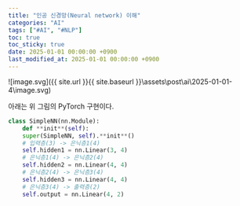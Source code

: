 ```yaml
---
title: "인공 신경망(Neural network) 이해"
categories: "AI"
tags: ["#AI", "#NLP"]
toc: true
toc_sticky: true
date: 2025-01-01 00:00:00 +0900
last_modified_at: 2025-01-01 00:00:00 +0900
---
```

![image.svg]({{ site.url }}{{ site.baseurl }}\assets\post\ai\2025-01-01-4\image.svg)

아래는 위 그림의 PyTorch 구현이다.

```python
class SimpleNN(nn.Module):
	def **init**(self):
	super(SimpleNN, self).**init**()
	# 입력층(3) -> 은닉층1(4)
	self.hidden1 = nn.Linear(3, 4)
	# 은닉층1(4) -> 은닉층2(4)
	self.hidden2 = nn.Linear(4, 4)
	# 은닉층2(4) -> 은닉층3(4)
	self.hidden3 = nn.Linear(4, 4)
	# 은닉층3(4) -> 출력층(2)
	self.output = nn.Linear(4, 2)
```